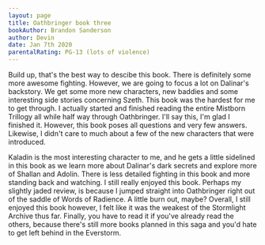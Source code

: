 ```yaml
---
layout: page
title: Oathbringer book three
bookAuthor: Brandon Sanderson
author: Devin
date: Jan 7th 2020
parentalRating: PG-13 (lots of violence)
---
```

  Build up, that's the best way to descibe this book. There is definitely some more awesome fighting. However, we are going to focus a lot on Dalinar's backstory. We get some more new characters, new baddies and some interesting side stories concerning Szeth. This book was the hardest for me to get through. I actually started and finished reading the entire Mistborn Trillogy all while half way through Oathbringer. I'll say this, I'm glad I finished it. However, this book poses all questions and very few answers. Likewise, I didn't care to much about a few of the new characters that were introduced. 

Kaladin is the most interesting character to me, and he gets a little sidelined in this book as we learn more about Dalinar's dark secrets and explore more of Shallan and Adolin. There is less detailed fighting in this book and more standing back and watching. I still really enjoyed this book. Perhaps my slightly jaded review, is because I jumped straight into Oathbringer right out of the saddle of Words of Radience. A little burn out, maybe? Overall, I still enjoyed this book however, I felt like it was the weakest of the Stormlight Archive thus far. Finally, you have to read it if you've already read the others, because there's still more books planned in this saga and you'd hate to get left behind in the Everstorm.
